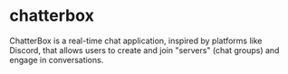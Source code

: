 # chatterbox
ChatterBox is a real-time chat application, inspired by platforms like Discord, that allows users to create and join "servers" (chat groups) and engage in conversations.
